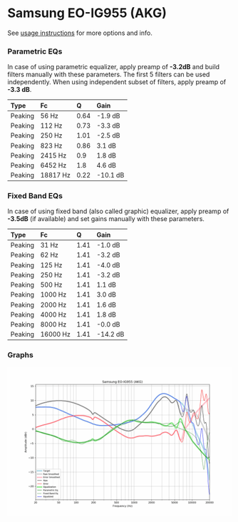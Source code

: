 # Samsung EO-IG955 (AKG)
See [usage instructions](https://github.com/jaakkopasanen/AutoEq#usage) for more options and info.

### Parametric EQs
In case of using parametric equalizer, apply preamp of **-3.2dB** and build filters manually
with these parameters. The first 5 filters can be used independently.
When using independent subset of filters, apply preamp of **-3.3 dB**.

| Type    | Fc       |    Q | Gain     |
|:--------|:---------|:-----|:---------|
| Peaking | 56 Hz    | 0.64 | -1.9 dB  |
| Peaking | 112 Hz   | 0.73 | -3.3 dB  |
| Peaking | 250 Hz   | 1.01 | -2.5 dB  |
| Peaking | 823 Hz   | 0.86 | 3.1 dB   |
| Peaking | 2415 Hz  | 0.9  | 1.8 dB   |
| Peaking | 6452 Hz  | 1.8  | 4.6 dB   |
| Peaking | 18817 Hz | 0.22 | -10.1 dB |

### Fixed Band EQs
In case of using fixed band (also called graphic) equalizer, apply preamp of **-3.5dB**
(if available) and set gains manually with these parameters.

| Type    | Fc       |    Q | Gain     |
|:--------|:---------|:-----|:---------|
| Peaking | 31 Hz    | 1.41 | -1.0 dB  |
| Peaking | 62 Hz    | 1.41 | -3.2 dB  |
| Peaking | 125 Hz   | 1.41 | -4.0 dB  |
| Peaking | 250 Hz   | 1.41 | -3.2 dB  |
| Peaking | 500 Hz   | 1.41 | 1.1 dB   |
| Peaking | 1000 Hz  | 1.41 | 3.0 dB   |
| Peaking | 2000 Hz  | 1.41 | 1.6 dB   |
| Peaking | 4000 Hz  | 1.41 | 1.8 dB   |
| Peaking | 8000 Hz  | 1.41 | -0.0 dB  |
| Peaking | 16000 Hz | 1.41 | -14.2 dB |

### Graphs
![](./Samsung%20EO-IG955%20(AKG).png)